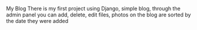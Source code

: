 My Blog
There is my first project using Django, simple blog, through the admin panel you can add, delete, edit files, photos on the blog are sorted by the date they were added
